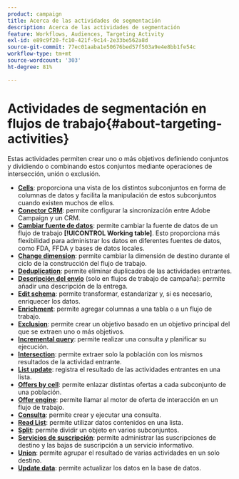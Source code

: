 ```yaml
---
product: campaign
title: Acerca de las actividades de segmentación
description: Acerca de las actividades de segmentación
feature: Workflows, Audiences, Targeting Activity
exl-id: e89c9f20-fc10-421f-9c14-2e33be562a8d
source-git-commit: 77ec01aaba1e50676bed57f503a9e4e8bb1fe54c
workflow-type: tm+mt
source-wordcount: '303'
ht-degree: 81%

---
```


# Actividades de segmentación en flujos de trabajo{#about-targeting-activities}

Estas actividades permiten crear uno o más objetivos definiendo conjuntos y dividiendo o combinando estos conjuntos mediante operaciones de intersección, unión o exclusión.

* **[Cells](cells.md)**: proporciona una vista de los distintos subconjuntos en forma de columnas de datos y facilita la manipulación de estos subconjuntos cuando existen muchos de ellos.
* **[Conector CRM](crm-connector.md)**: permite configurar la sincronización entre Adobe Campaign y un CRM.
* **[Cambiar fuente de datos](change-data-source.md)**: permite cambiar la fuente de datos de un flujo de trabajo **[!UICONTROL Working table]**. Esto proporciona más flexibilidad para administrar los datos en diferentes fuentes de datos, como FDA, FFDA y bases de datos locales.
* **[Change dimension](change-dimension.md)**: permite cambiar la dimensión de destino durante el ciclo de la construcción del flujo de trabajo.
* **[Deduplication](deduplication.md)**: permite eliminar duplicados de las actividades entrantes.
* **[Descripción del envío](delivery-outline.md)** (solo en flujos de trabajo de campaña): permite añadir una descripción de la entrega.
* **[Edit schema](edit-schema.md)**: permite transformar, estandarizar y, si es necesario, enriquecer los datos.
* **[Enrichment](enrichment.md)**: permite agregar columnas a una tabla o a un flujo de trabajo.
* **[Exclusion](exclusion.md)**: permite crear un objetivo basado en un objetivo principal del que se extraen uno o más objetivos.
* **[Incremental query](incremental-query.md)**: permite realizar una consulta y planificar su ejecución.
* **[Intersection](intersection.md)**: permite extraer solo la población con los mismos resultados de la actividad entrante.
* **[List update](list-update.md)**: registra el resultado de las actividades entrantes en una lista.
* **[Offers by cell](offers-by-cell.md)**: permite enlazar distintas ofertas a cada subconjunto de una población.
* **[Offer engine](offer-engine.md)**: permite llamar al motor de oferta de interacción en un flujo de trabajo.
* **[Consulta](query.md)**: permite crear y ejecutar una consulta.
* **[Read List](read-list.md)**: permite utilizar datos contenidos en una lista.
* **[Split](split.md)**: permite dividir un objeto en varios subconjuntos.
* **[Servicios de suscripción](subscription-services.md)**: permite administrar las suscripciones de destino y las bajas de suscripción a un servicio informativo.
* **[Union](union.md)**: permite agrupar el resultado de varias actividades en un solo destino.
* **[Update data](update-data.md)**: permite actualizar los datos en la base de datos.
